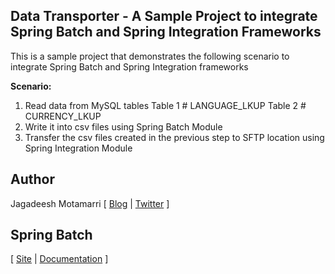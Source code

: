 <h2>Data Transporter - A Sample Project to integrate Spring Batch and Spring Integration Frameworks</h2>

This is a sample project that demonstrates the following scenario to integrate Spring Batch and Spring Integration frameworks

<b>Scenario:</b>

1. Read data from MySQL tables
    Table 1 # LANGUAGE_LKUP
    Table 2 # CURRENCY_LKUP
2. Write it into csv files using Spring Batch Module
3. Transfer the csv files created in the previous step to SFTP location using Spring Integration Module

<h2>Author</h2>
<p>Jagadeesh Motamarri [ <a href="http://www.skilledmonster.com">Blog</a> | <a href="http://twitter.com/SkilledMonster">Twitter</a> ]</p>

<h2>Spring Batch</h2>

<p>[ <a href="http://static.springsource.org/spring-batch/">Site</a> | <a href="http://static.springsource.org/spring-batch/reference/index.html">Documentation</a> ]</p>
